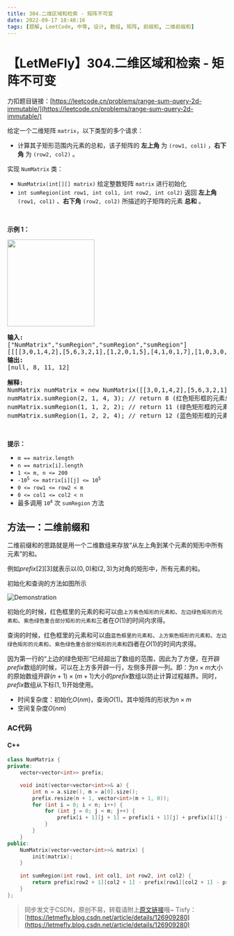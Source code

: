 ```yaml
---
title: 304.二维区域和检索 - 矩阵不可变
date: 2022-09-17 18:48:16
tags: [题解, LeetCode, 中等, 设计, 数组, 矩阵, 前缀和, 二维前缀和]
---
```


# 【LetMeFly】304.二维区域和检索 - 矩阵不可变

力扣题目链接：[https://leetcode.cn/problems/range-sum-query-2d-immutable/](https://leetcode.cn/problems/range-sum-query-2d-immutable/)

<p><big><small>给定一个二维矩阵 <code>matrix</code>，</small></big>以下类型的多个请求：</p>

<ul>
	<li><big><small>计算其子矩形范围内元素的总和，该子矩阵的 <strong>左上角</strong> 为 <code>(row1,&nbsp;col1)</code> ，<strong>右下角</strong> 为 <code>(row2,&nbsp;col2)</code> 。</small></big></li>
</ul>

<p>实现 <code>NumMatrix</code> 类：</p>

<ul>
	<li><code>NumMatrix(int[][] matrix)</code>&nbsp;给定整数矩阵 <code>matrix</code> 进行初始化</li>
	<li><code>int sumRegion(int row1, int col1, int row2, int col2)</code>&nbsp;返回<big><small> <strong>左上角</strong></small></big><big><small> <code>(row1,&nbsp;col1)</code>&nbsp;、<strong>右下角</strong>&nbsp;<code>(row2,&nbsp;col2)</code></small></big> 所描述的子矩阵的元素 <strong>总和</strong> 。</li>
</ul>

<p>&nbsp;</p>

<p><strong>示例 1：</strong></p>

<!-- <p><img src="https://pic.leetcode-cn.com/1626332422-wUpUHT-image.png" style="width: 200px;" /></p> -->

<p><img src="https://img-blog.csdnimg.cn/53a93754c50947a5b8fdc29c8d0da50f.png" style="width: 200px;" /></p>

<pre>
<strong>输入:</strong> 
["NumMatrix","sumRegion","sumRegion","sumRegion"]
[[[[3,0,1,4,2],[5,6,3,2,1],[1,2,0,1,5],[4,1,0,1,7],[1,0,3,0,5]]],[2,1,4,3],[1,1,2,2],[1,2,2,4]]
<strong>输出:</strong> 
[null, 8, 11, 12]

<strong>解释:</strong>
NumMatrix numMatrix = new NumMatrix([[3,0,1,4,2],[5,6,3,2,1],[1,2,0,1,5],[4,1,0,1,7],[1,0,3,0,5]]);
numMatrix.sumRegion(2, 1, 4, 3); // return 8 (红色矩形框的元素总和)
numMatrix.sumRegion(1, 1, 2, 2); // return 11 (绿色矩形框的元素总和)
numMatrix.sumRegion(1, 2, 2, 4); // return 12 (蓝色矩形框的元素总和)
</pre>

<p>&nbsp;</p>

<p><strong>提示：</strong></p>

<ul>
	<li><code>m == matrix.length</code></li>
	<li><code>n == matrix[i].length</code></li>
	<li><code>1 &lt;= m,&nbsp;n &lt;=&nbsp;200</code><meta charset="UTF-8" /></li>
	<li><code>-10<sup>5</sup>&nbsp;&lt;= matrix[i][j] &lt;= 10<sup>5</sup></code></li>
	<li><code>0 &lt;= row1 &lt;= row2 &lt; m</code></li>
	<li><code>0 &lt;= col1 &lt;= col2 &lt; n</code></li>
	<li><meta charset="UTF-8" />最多调用 <code>10<sup>4</sup></code> 次&nbsp;<code>sumRegion</code> 方法</li>
</ul>


    
## 方法一：二维前缀和

二维前缀和的思路就是用一个二维数组来存放“从左上角到某个元素的矩形中所有元素”的和。

例如$prefix[2][3]$就表示以$(0,0)$和$(2,3)$为对角的矩形中，所有元素的和。

初始化和查询的方法如图所示

![Demonstration](https://img-blog.csdnimg.cn/c92fff4ce271419183ccb93512ea68d9.png#pic_center)

<!-- ![Demonstration.png](https://pic.leetcode-cn.com/1663412553-DXuxDJ-Demonstration.png) -->

初始化的时候，红色框里的元素的和可以由```上方紫色矩形的元素和```、```左边绿色矩形的元素和```、```紫色绿色重合部分矩形的元素和```三者在$O(1)$的时间内求得。

查询的时候，红色框里的元素和可以由```蓝色框里的元素和```、```上方紫色矩形的元素和```、```左边绿色矩形的元素和```、```紫色绿色重合部分矩形的元素和```四者在$O(1)$的时间内求得。

因为第一行的“上边的绿色矩形”已经超出了数组的范围，因此为了方便，在开辟$prefix$数组的时候，可以在上方多开辟一行，左侧多开辟一列。即：为$n\times m$大小的原始数组开辟$(n+1)\times(m+1)$大小的$prefix$数组以防止计算过程越界。同时，$prefix$数组从下标$(1,1)$开始使用。

+ 时间复杂度：初始化$O(nm)$，查询$O(1)$。其中矩阵的形状为$n\times m$
+ 空间复杂度$O(nm)$

### AC代码

#### C++

```cpp
class NumMatrix {
private:
    vector<vector<int>> prefix;

    void init(vector<vector<int>>& a) {
        int n = a.size(), m = a[0].size();
        prefix.resize(n + 1, vector<int>(m + 1, 0));
        for (int i = 0; i < n; i++) {
            for (int j = 0; j < m; j++) {
                prefix[i + 1][j + 1] = prefix[i + 1][j] + prefix[i][j + 1] - prefix[i][j] + a[i][j];
            }
        }
    }
public:
    NumMatrix(vector<vector<int>>& matrix) {
        init(matrix);
    }
    
    int sumRegion(int row1, int col1, int row2, int col2) {
        return prefix[row2 + 1][col2 + 1] - prefix[row1][col2 + 1] - prefix[row2 + 1][col1] + prefix[row1][col1];
    }
};
```

> 同步发文于CSDN，原创不易，转载请附上[原文链接](https://blog.tisfy.eu.org/2022/09/17/LeetCode%200304.%E4%BA%8C%E7%BB%B4%E5%8C%BA%E5%9F%9F%E5%92%8C%E6%A3%80%E7%B4%A2-%E7%9F%A9%E9%98%B5%E4%B8%8D%E5%8F%AF%E5%8F%98/)哦~
> Tisfy：[https://letmefly.blog.csdn.net/article/details/126909280](https://letmefly.blog.csdn.net/article/details/126909280)
